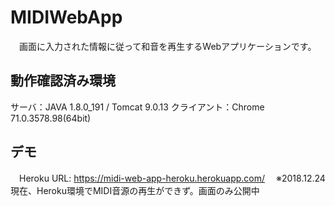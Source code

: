 # MIDIWebApp

　画面に入力された情報に従って和音を再生するWebアプリケーションです。

## 動作確認済み環境
  サーバ：JAVA 1.8.0_191 / Tomcat 9.0.13
  クライアント：Chrome 71.0.3578.98(64bit)
  
## デモ
　Heroku URL: https://midi-web-app-heroku.herokuapp.com/
　※2018.12.24現在、Heroku環境でMIDI音源の再生ができず。画面のみ公開中
